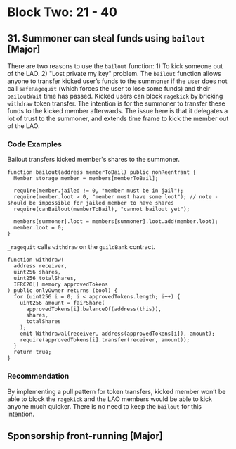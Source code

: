 # Block Two: 21 - 40

## 31. Summoner can steal funds using `bailout` [Major]

There are two reasons to use the `bailout` function: 1) To kick someone out of the LAO. 2) "Lost private my key" problem. The `bailout` function allows anyone to transfer kicked user’s funds to the summoner if the user does not call `safeRagequit` (which forces the user to lose some funds) and their `bailoutWait` time has passed. Kicked users can block `ragekick` by bricking `withdraw` token transfer. The intention is for the summoner to transfer these funds to the kicked member afterwards. The issue here is that it delegates a lot of trust to the summoner, and extends time frame to kick the member out of the LAO.

### Code Examples

Bailout transfers kicked member's shares to the summoner.

```solidity
function bailout(address memberToBail) public nonReentrant {
  Member storage member = members[memberToBail];

  require(member.jailed != 0, "member must be in jail");
  require(member.loot > 0, "member must have some loot"); // note - should be impossible for jailed member to have shares
  require(canBailout(memberToBail), "cannot bailout yet");

  members[summoner].loot = members[summoner].loot.add(member.loot);
  member.loot = 0;
}

```

`_ragequit` calls `withdraw` on the `guildBank` contract.

```solidity
function withdraw(
  address receiver,
  uint256 shares,
  uint256 totalShares,
  IERC20[] memory approvedTokens
) public onlyOwner returns (bool) {
  for (uint256 i = 0; i < approvedTokens.length; i++) {
    uint256 amount = fairShare(
      approvedTokens[i].balanceOf(address(this)),
      shares,
      totalShares
    );
    emit Withdrawal(receiver, address(approvedTokens[i]), amount);
    require(approvedTokens[i].transfer(receiver, amount));
  }
  return true;
}

```

### Recommendation

By implementing a pull pattern for token transfers, kicked member won’t be able to block the `ragekick` and the LAO members would be able to kick anyone much quicker. There is no need to keep the `bailout` for this intention.

## Sponsorship front-running [Major]

```

```

